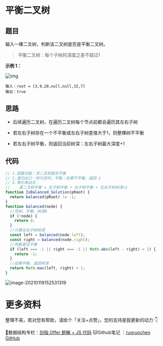 # 平衡二叉树

## 题目

输入一棵二叉树，判断该二叉树是否是平衡二叉树。

> 平衡二叉树：每个子树的深度之差不超过1

**示例 1：**

![img](http://ruoruochen-img-bed.oss-cn-beijing.aliyuncs.com/img/balance_1.jpg)

```
输入：root = [3,9,20,null,null,15,7]
输出：true
```

## 思路

- 后续遍历二叉树，在遍历二叉树每个节点前都会遍历其左右子树

- 若左右子树存在一个不平衡或左右子树差值大于1，则整棵树不平衡
- 若左右子树平衡，则返回当前树深：左右子树最大深度+1

## 代码

```js
// 1.函数功能：求二叉树是否平衡
// 2.递归出口：树为空时，平衡；如果不平衡，返回-1
// 3.等价表达式：
//    某二叉树平衡 = 左子树平衡 + 右子树平衡 + 左右子树树深<1
function IsBalanced_Solution(pRoot) {
  return balanced(pRoot) != -1;
}
function balanced(node) {
  //空树，平衡，树深0
  if (!node) {
    return 0;
  }
  //计算左右子树树深
  const left = balanced(node.left);
  const right = balanced(node.right);
  //判断是否平衡
  if (left === -1 || right === -1 || Math.abs(left - right) > 1) {
    return -1;
  }
  //如果平衡，返回树深
  return Math.max(left, right) + 1;
}
```

![image-20210119152531319](http://ruoruochen-img-bed.oss-cn-beijing.aliyuncs.com/img/image-20210119152531319.png)

# 更多资料

整理不易，若对您有帮助，请给个「关注+点赞」，您的支持是我更新的动力 👇

📖数据结构专栏：[剑指 Offer 题解 + JS 代码](https://blog.csdn.net/weixin_43786756/category_10716516.html) 
🐱Github笔记 ：[ruoruochen GitHub](https://github.com/ruoruochen/front-end-note)